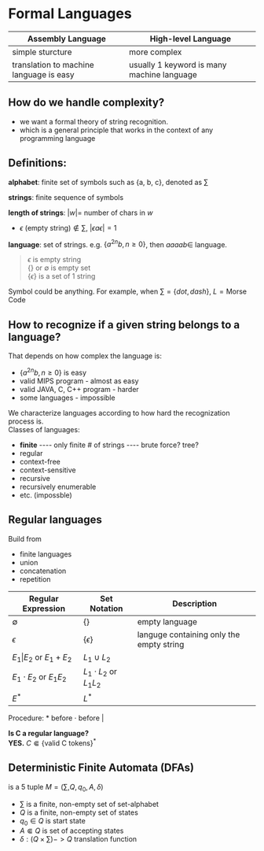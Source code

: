 # Formal Languages
Assembly Language | High-level Language
---|---
simple sturcture | more complex
translation to machine language is easy | usually 1 keyword is many machine language  
## How do we handle complexity?
* we want a formal theory of string recognition.  
* which is a general principle that works in the context of any programming language

## Definitions:
**alphabet**: finite set of symbols such as {a, b, c}, denoted as $\sum$

**strings**: finite sequence of symbols

**length of strings**: $|w| =$ number of chars in $w$ 
*  $\epsilon  \text{ (empty string)} \notin \sum$,  $|\epsilon a \epsilon| = 1$ 

**language**: set of strings. e.g. $\{a^{2n}b, n\geq0\}$, then $aaaab \in$ language. 
  
> $\epsilon$ is empty string  
> $\{\}$ or $\emptyset$ is empty set  
> $\{\epsilon \}$ is a set of 1 string

Symbol could be anything. For example, when $\sum = \{dot, dash\}$, $L = \text{Morse Code}$

## How to recognize if a given string belongs to a language?

That depends on how complex the language is: 
* $\{a^{2n}b, n\geq0\}$ is easy
* valid MIPS program - almost as easy
* valid JAVA, C, C++ program - harder
* some languages - impossible

We characterize languages according to how hard the recognization process is.  
Classes of languages:
* **finite** ---- only finite # of strings ---- brute force?  tree?   
* regular
* context-free
* context-sensitive
* recursive
* recursively enumerable
* etc. (impossble)

## Regular languages
Build from 
* finite languages  
* union
* concatenation
* repetition

Regular Expression | Set Notation | Description  
---|---|---
$\emptyset$ | $\{\}$ | empty language  
$\epsilon$ |  $\{\epsilon \}$ | languge containing only the empty string  
$E_1 \| E_2$ or $E_1+E_2$ |  $L_1 \cup L_2$ |   
$E_1 \cdot E_2$ or $E_1E_2$ |  $L_1 \cdot L_2$ or $L_1L_2$ |   
$E^*$ | $L^*$ 


Procedure: * before  $\cdot$ before | 

**Is C a regular language?**  
**YES.** $C \Subset \{\text{valid C tokens}\}^*$

## Deterministic Finite Automata (DFAs)
is a 5 tuple $M=(\sum, Q, q_0, A, \delta)$
* $\sum$ is a finite, non-empty set of set-alphabet
* $Q$ is a finite, non-empty set of states
* $q_0 \in Q$ is start state
* $A \Subset Q$ is set of accepting states
* $\delta: (Q \times \sum) -> Q$ translation function   



